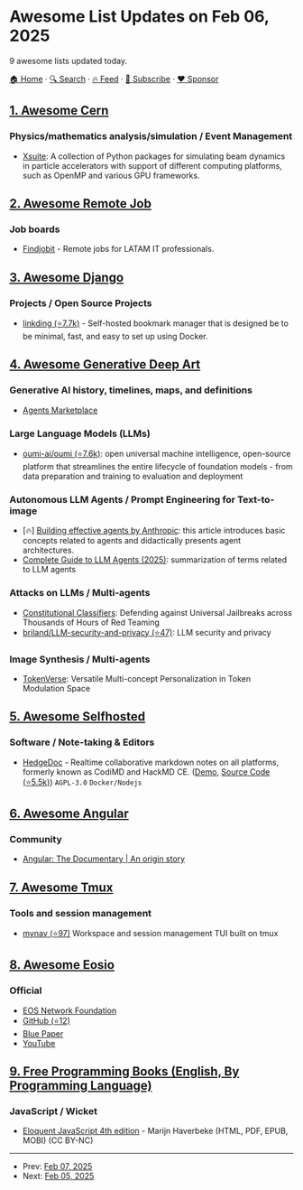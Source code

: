 # Awesome List Updates on Feb 06, 2025

9 awesome lists updated today.

[🏠 Home](/README.md) · [🔍 Search](https://www.trackawesomelist.com/search/) · [🔥 Feed](https://www.trackawesomelist.com/rss.xml) · [📮 Subscribe](https://trackawesomelist.us17.list-manage.com/subscribe?u=d2f0117aa829c83a63ec63c2f&id=36a103854c) · [❤️  Sponsor](https://github.com/sponsors/theowenyoung)



## [1. Awesome Cern](/content/CERN/awesome-cern/README.md)

### Physics/mathematics analysis/simulation / Event Management

*   [Xsuite](https://xsuite.web.cern.ch): A collection of Python packages for simulating beam dynamics in particle accelerators with support of different computing platforms, such as OpenMP and various GPU frameworks.

## [2. Awesome Remote Job](/content/lukasz-madon/awesome-remote-job/README.md)

### Job boards

*   [Findjobit](https://findjobit.com/jobs) - Remote jobs for LATAM IT professionals.

## [3. Awesome Django](/content/wsvincent/awesome-django/README.md)

### Projects / Open Source Projects

*   [linkding (⭐7.7k)](https://github.com/sissbruecker/linkding) - Self-hosted bookmark manager that is designed be to be minimal, fast, and easy to set up using Docker.

## [4. Awesome Generative Deep Art](/content/filipecalegario/awesome-generative-deep-art/README.md)

### Generative AI history, timelines, maps, and definitions

*   [Agents Marketplace](https://marketplace.agen.cy/agents)

### Large Language Models (LLMs)

*   [oumi-ai/oumi (⭐7.6k)](https://github.com/oumi-ai/oumi): open universal machine intelligence, open-source platform that streamlines the entire lifecycle of foundation models - from data preparation and training to evaluation and deployment

### Autonomous LLM Agents / Prompt Engineering for Text-to-image

*   \[🔥] [Building effective agents by Anthropic](https://www.anthropic.com/research/building-effective-agents): this article introduces basic concepts related to agents and didactically presents agent architectures.
*   [Complete Guide to LLM Agents (2025)](https://botpress.com/blog/llm-agents): summarization of terms related to LLM agents

### Attacks on LLMs / Multi-agents

*   [Constitutional Classifiers](https://arxiv.org/abs/2501.18837): Defending against Universal Jailbreaks across Thousands of Hours of Red Teaming
*   [briland/LLM-security-and-privacy (⭐47)](https://github.com/briland/LLM-security-and-privacy): LLM security and privacy

### Image Synthesis / Multi-agents

*   [TokenVerse](https://token-verse.github.io/): Versatile Multi-concept Personalization in Token Modulation Space

## [5. Awesome Selfhosted](/content/awesome-selfhosted/awesome-selfhosted/README.md)

### Software / Note-taking & Editors

*   [HedgeDoc](https://hedgedoc.org/) - Realtime collaborative markdown notes on all platforms, formerly known as CodiMD and HackMD CE. ([Demo](https://demo.hedgedoc.org/), [Source Code (⭐5.5k)](https://github.com/hedgedoc/hedgedoc)) `AGPL-3.0` `Docker/Nodejs`

## [6. Awesome Angular](/content/PatrickJS/awesome-angular/README.md)

### Community

*   [Angular: The Documentary | An origin story](https://www.youtube.com/watch?v=cRC9DlH45lA)

## [7. Awesome Tmux](/content/rothgar/awesome-tmux/README.md)

### Tools and session management

*   [mynav (⭐97)](https://github.com/GianlucaP106/mynav) Workspace and session management TUI built on tmux

## [8. Awesome Eosio](/content/DanailMinchev/awesome-eosio/README.md)

### Official

*   [EOS Network Foundation](https://eosnetwork.com/)
*   [GitHub (⭐12)](https://github.com/AntelopeIO/spring)
*   [Blue Paper](https://eosnetwork.com/blog/category/eos-blue-papers/n)
*   [YouTube](https://www.youtube.com/@EOSNetworkFoundation)

## [9. Free Programming Books (English, By Programming Language)](/content/EbookFoundation/free-programming-books/README.md)

### JavaScript / Wicket

*   [Eloquent JavaScript 4th edition](https://eloquentjavascript.net) - Marijn Haverbeke (HTML, PDF, EPUB, MOBI) (CC BY-NC)

---

- Prev: [Feb 07, 2025](/content/2025/02/07/README.md)
- Next: [Feb 05, 2025](/content/2025/02/05/README.md)